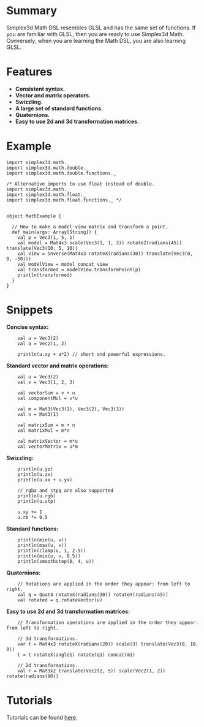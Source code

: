 # Summary #

Simplex3d Math DSL resembles GLSL and has the same set of functions. If you are familiar with GLSL, then you are ready to use Simplex3d Math. Conversely, when you are learning the Math DSL, you are also learning GLSL.


# Features #

  * **Consistent syntax.**
  * **Vector and matrix operators.**
  * **Swizzling.**
  * **A large set of standard functions.**
  * **Quaternions.**
  * **Easy to use 2d and 3d transformation matrices.**


# Example #
```
import simplex3d.math._
import simplex3d.math.double._
import simplex3d.math.double.functions._

/* Alternative imports to use float instead of double.
import simplex3d.math._
import simplex3d.math.float._
import simplex3d.math.float.functions._ */


object MathExample {

  // How to make a model-view matrix and transform a point.
  def main(args: Array[String]) {
    val p = Vec3(1, 5, 1)
    val model = Mat4x3 scale(Vec3(1, 1, 3)) rotateZ(radians(45)) translate(Vec3(10, 5, 10))
    val view = inverse(Mat4x3 rotateX(radians(30)) translate(Vec3(0, 0, -50)))
    val modelView = model concat view
    val transformed = modelView.transformPoint(p)
    println(transformed)
  }
}
```


# Snippets #

**Concise syntax:**
```
    val u = Vec3(2)
    val a = Vec2(1, 2)

    println(u.xy + a*2) // short and powerful expressions.
```

**Standard vector and matrix operations:**
```
    val u = Vec3(2)
    val v = Vec3(1, 2, 3)

    val vectorSum = v + u
    val componentMul = v*u

    val m = Mat3(Vec3(1), Vec3(2), Vec3(3))
    val n = Mat3(1)

    val matrixSum = m + n
    val matrixMul = m*n

    val matrixVector = m*u
    val vectorMatrix = u*m
```

**Swizzling:**
```
    println(u.yz)
    println(u.zx)
    println(u.xx + u.yx)

    // rgba and stpq are also supported
    println(u.rgb)
    println(u.stp)

    u.xy += 1
    u.rb *= 0.5
```

**Standard functions:**
```
    println(min(u, v))
    println(max(u, v))
    println(clamp(u, 1, 2.5))
    println(mix(u, v, 0.5))
    println(smoothstep(0, 4, u))
```

**Quaternions:**
```
    // Rotations are applied in the order they appear: from left to right.
    val q = Quat4 rotateX(radians(30)) rotateY(radians(45))
    val rotated = q.rotateVector(u)
```

**Easy to use 2d and 3d transformation matrices:**
```
    // Transformation operations are applied in the order they appear: from left to right.

    // 3d transformations.
    var t = Mat4x3 rotateX(radians(20)) scale(3) translate(Vec3(0, 10, 0))
    t = t rotateX(angle1) rotate(q1) concat(m1)

    // 2d transformations.
    val r = Mat3x2 translate(Vec2(2, 5)) scale(Vec2(1, 2)) rotate(radians(90))
```


# Tutorials #

Tutorials can be found [here](http://www.simplex3d.org/project/tutorials/).